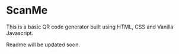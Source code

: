 # ScanMe
This is a basic QR code generator built using HTML, CSS and Vanilla Javascript.

Readme will be updated soon.